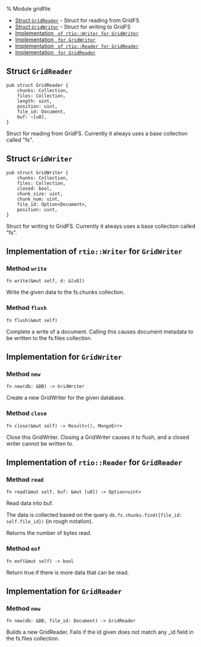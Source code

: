 % Module gridfile

<div class='index'>

* [Struct `GridReader`](#struct-gridreader) - Struct for reading from GridFS
* [Struct `GridWriter`](#struct-gridwriter) - Struct for writing to GridFS
* [Implementation ` of rtio::Writer for GridWriter`](#implementation-of-rtiowriter-for-gridwriter)
* [Implementation ` for GridWriter`](#implementation-for-gridwriter)
* [Implementation ` of rtio::Reader for GridReader`](#implementation-of-rtioreader-for-gridreader)
* [Implementation ` for GridReader`](#implementation-for-gridreader)

</div>

## Struct `GridReader`

~~~ {.rust}
pub struct GridReader {
    chunks: Collection,
    files: Collection,
    length: uint,
    position: uint,
    file_id: Document,
    buf: ~[u8],
}
~~~

Struct for reading from GridFS. Currently
it always uses a base collection called "fs".

## Struct `GridWriter`

~~~ {.rust}
pub struct GridWriter {
    chunks: Collection,
    files: Collection,
    closed: bool,
    chunk_size: uint,
    chunk_num: uint,
    file_id: Option<Document>,
    position: uint,
}
~~~

Struct for writing to GridFS. Currently
it always uses a base collection called "fs".

## Implementation of `rtio::Writer` for `GridWriter`

### Method `write`

~~~ {.rust}
fn write(&mut self, d: &[u8])
~~~

Write the given data to the fs.chunks collection.

### Method `flush`

~~~ {.rust}
fn flush(&mut self)
~~~

Complete a write of a document.
Calling this causes document metadata
to be written to the fs.files collection.

## Implementation for `GridWriter`

### Method `new`

~~~ {.rust}
fn new(db: &DB) -> GridWriter
~~~

Create a new GridWriter for the given database.

### Method `close`

~~~ {.rust}
fn close(&mut self) -> Result<(), MongoErr>
~~~

Close this GridWriter.
Closing a GridWriter causes it to flush,
and a closed writer cannot be written to.

## Implementation of `rtio::Reader` for `GridReader`

### Method `read`

~~~ {.rust}
fn read(&mut self, buf: &mut [u8]) -> Option<uint>
~~~

Read data into buf.

The data is collected based on the query
`db.fs.chunks.find({file_id: self.file_id})`
(in rough notation).

Returns the number of bytes read.

### Method `eof`

~~~ {.rust}
fn eof(&mut self) -> bool
~~~

Return true if there is more data that can be read.

## Implementation for `GridReader`

### Method `new`

~~~ {.rust}
fn new(db: &DB, file_id: Document) -> GridReader
~~~

Builds a new GridReader.
Fails if the id given does not match
any _id field in the fs.files collection.

